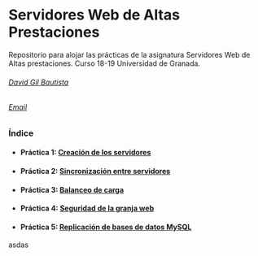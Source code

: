 # Servidores Web de Altas Prestaciones

Repositorio para alojar las prácticas de la asignatura Servidores Web de Altas prestaciones.
Curso 18-19 Universidad de Granada.

###### [David Gil Bautista](https://github.com/DavidBaug)
###### [Email](mailto:davidgilbautista@gmail.com)



### Índice

- #### Práctica 1: [Creación de los servidores](P1/README.md)

- #### Práctica 2: [Sincronización entre servidores](P2/README.md)

- #### Práctica 3: [Balanceo de carga](P3/README.md)

- #### Práctica 4: [Seguridad de la granja web](P4/README.md)

- #### Práctica 5: [Replicación de bases de datos MySQL](P5/README.md)



asdas